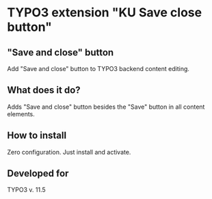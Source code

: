 TYPO3 extension "KU Save close button"
==============================================================

## "Save and close" button
Add "Save and close" button to TYPO3 backend content editing.

## What does it do?

Adds "Save and close" button besides the "Save" button in all content elements.

## How to install

Zero configuration. Just install and activate.

## Developed for

TYPO3 v. 11.5
